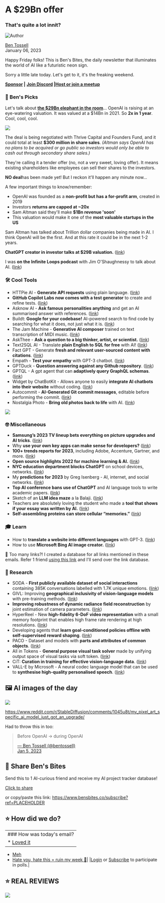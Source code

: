 # A $29Bn offer

### That's quite a lot innit?

![Author](https://media.beehiiv.com/cdn-cgi/image/fit=scale-down,format=auto,onerror=redirect,quality=80/uploads/user/profile_picture/fc858b4d-39e3-4be1-abf4-2b55504e21a2/thumb_uJ4UYake_400x400.jpg)

[Ben Tossell](https://www.twitter.com/bentossell)\
January 06, 2023

Happy Friday folks! This is Ben's Bites, the daily newsletter that illuminates the world of AI like a futuristic neon sign.

Sorry a little late today. Let's get to it, it's the freaking weekend.

**[Sponsor](https://sponsor.bensbites.co/) |** **[Join Discord](https://discord.gg/qd92NKjDdE) |**[**Host or join a meetup**](https://meetups.bensbites.co/)

### **🤌 Ben's Picks**

Let's talk about **[the $29Bn elephant in the room](https://www.wsj.com/articles/chatgpt-creator-openai-is-in-talks-for-tender-offer-that-would-value-it-at-29-billion-11672949279)**... OpenAI is raising at an eye-watering valuation. It was valued at a $14Bn in 2021. So **2x in 1 year**. Cool, cool, cool.

![](https://media.beehiiv.com/cdn-cgi/image/fit=scale-down,format=auto,onerror=redirect,quality=80/uploads/asset/file/7ec38a11-66ef-4487-b51b-b68e720d94fb/giphy__3_.gif)

The deal is being negotiated with Thrive Capital and Founders Fund, and it could total at least **$300 million in share sales**. *(Altman says OpenAI has no plans to be acquired or go public so investors would only be able to cash out through secondary share sales.)*

They're calling it a tender offer (no, not a very sweet, loving offer). It means existing shareholders like employees can sell their shares to the investors.

**NO deal**has been made yet! But I reckon it'll happen any minute now...

A few important things to know/remember:

- OpenAI was founded as a **non-profit but has a for-profit arm**, created in 2019
- Investors **returns are capped at ~20x**
- Sam Altman said they'll make **$1Bn revenue 'soon'**
- This valuation would make it one of the **most valuable startups in the US**

Sam Altman has talked about Trillion dollar companies being made in AI. I think OpenAI will be the first. And at this rate it could be in the next 1-2 years.

**ChatGPT creator in investor talks at $29B valuation.** ([link](https://www.wsj.com/articles/chatgpt-creator-openai-is-in-talks-for-tender-offer-that-would-value-it-at-29-billion-11672949279))

I was **on the Infinite Loops podcast** with Jim O'Shaughnessy to talk about AI. ([link](https://www.infiniteloopspodcast.com/ben-tossell-opportunities-in-ai-ep141/))

### **🛠️ Cool Tools**

- HTTPie AI - **Generate API requests** using plain language. ([link](https://httpie.io/))
- **GitHub Copilot Labs now comes with a test generator** to create and refine tests. ([link](https://twitter.com/oegerikus/status/1610945035888955392?s=20\&t=_9HYJWSg3xQ4HcdB4UEHrw))
- Asknow AI - **Ask famous personalities anything** and get an AI summarised answer with references. ([link](https://www.asknow.ai/))
- Buildt: **Google for your codebase!** AI-powered search to find code by searching for what it does, not just what it is. ([link](https://www.buildt.ai/))
- The Jam Machine - **Generative AI composer** trained on text transcription of MIDI music. ([link](https://huggingface.co/spaces/JammyMachina/the-jam-machine-app))
- AskThee - **Ask a question to a big thinker, artist, or scientist.** ([link](https://askthee.vercel.app/))
- Text2SQL AI - Translate **plain English to SQL for free** with AI! ([link](https://www.text2sql.ai/))
- Fact GPT - Generate **fresh and relevant user-sourced content with citations**. ([link](https://www.longshot.ai/features/longshot-fact-gpt))
- Empath - **Test your empathy** with GPT-3 chatbot. ([link](https://empath-kappa.vercel.app/))
- GPTDuck - **Question answering against any Github repository**. ([link](https://www.gptduck.com/))
- GPTQL - A gpt agent that can **adaptively query GraphQL schemas**. ([link](https://twitter.com/hanrelan/status/1610736893683183617?s=20\&t=qSu8_m33fTmgUjnxwmgD9A))
- Widget by ChatBotKit - Allows anyone to easily **integrate AI chatbots into their website** without coding. ([link](https://twitter.com/pdp/status/1611086021684256770?s=20\&t=5CY5vZw-Hf2VdRgSkW4-XA))
- Autocommit - **AI-Generated Git commit messages**, editable before performing the commit. ([link](https://github.com/abi/autocommit))
- Nostalgia Photo - **Bring old photos back to life** with AI. ([link](https://www.nostalgia.photo/))

![](https://media.beehiiv.com/cdn-cgi/image/fit=scale-down,format=auto,onerror=redirect,quality=80/uploads/asset/file/5154e9a9-e8da-43aa-a901-dad6de92f20b/Screenshot_2023-01-06_at_14.16.02.png)

### **🤓 Miscellaneous**

- **Samsung’s 2023 TV lineup bets everything on picture upgrades and AI tricks**. ([link](https://www.theverge.com/2023/1/3/23537839/samsung-2023-tvs-announced-neo-qled-microled-features))
- Why **use your own key apps can make sense for developers?** ([link](https://twitter.com/marckohlbrugge/status/1610927012750950400?s=20\&t=PD1l2coEcYJJa-d1V1D5pg))
- **100+ trends reports for 2023**, including Adobe, Accenture, Gartner, and more. ([link](https://spacecadet.ventures/2023roundup/))
- **Open source highlights 2022 for machine learning & AI.** ([link](https://sebastianraschka.com/blog/2023/open-source-highlights-2022.html))
- **NYC education department blocks ChatGPT** on school devices, networks. ([link](https://ny.chalkbeat.org/2023/1/3/23537987/nyc-schools-ban-chatgpt-writing-artificial-intelligence))
- My **predictions for 2023** by Greg Isenberg - AI, internet, and social networks. ([link](https://latecheckout.substack.com/p/my-predictions-for-2023))
- **Top AI conference bans use of ChatGPT** and AI language tools to write academic papers. ([link](https://www.theverge.com/2023/1/5/23540291/chatgpt-ai-writing-tool-banned-writing-academic-icml-paper))
- Sketch of an **LLM idea maze** a la Balaji. ([link](https://twitter.com/maxolson/status/1611086767813464064?s=12\&t=RrE-JpHf8SKm4GZhtopS-Q))
- Teachers are absolutely loving the student who made a **tool that shows if your essay was written by AI.** ([link](https://www.buzzfeednews.com/article/katienotopoulos/ai-writing-detection-tool-homework-students))
- **Self-assembling proteins can store cellular “memories.”** ([link](https://mcgovern.mit.edu/2023/01/02/self-assembling-proteins-can-store-cellular-memories/))

### **🎓 Learn**

- How to **translate a website into different languages** with GPT-3. ([link](https://blog.leavemealone.app/internationalizing-our-website-with-gpt-3/))
- How to use **Microsoft Bing AI image creator.** ([link](https://www.youtube.com/watch?v=mpcSI_zzeMk\&t=2s))

👋 Too many links?! I created a database for all links mentioned in these emails. Refer 1 friend [using this link](https://www.bensbites.co/subscribe?ref=PLACEHOLDER) and I'll send over the link database.

### **🔬 Research**

- SODA - **First publicly available dataset of social interactions** containing 385K conversations labelled with 1.7K unique emotions. ([link](https://huggingface.co/datasets/allenai/soda))
- GIVL: Improving **geographical inclusivity of vision-language models** with pre-training methods. ([link](http://arxiv.org/abs/2301.01893))
- **Improving robustness of dynamic radiance field reconstruction** by joint estimation of camera parameters. ([link](https://arxiv.org/abs/2301.02239))
- HyperReel - New **high-fidelity 6-DoF video representation** with a small memory footprint that enables high frame rate rendering at high resolutions. ([link](http://arxiv.org/abs/2301.02238))
- Developing agents that **learn goal-conditioned policies offline with self-supervised reward shaping**. ([link](https://arxiv.org/abs/2301.02099))
- PACO - Dataset and models with **parts and attributes of common objects**. ([link](https://arxiv.org/abs/2301.01795))
- All in Tokens - **General purpose visual task solver** made by unifying output space of visual tasks via soft token. ([link](https://arxiv.org/abs/2301.02229))
- CiT: **Curation in training for effective vision-language data**. ([link](http://arxiv.org/abs/2301.02241))
- VALL-E by Microsoft - A neural codec language model that can be used to **synthesise high-quality personalised speech**. ([link](https://valle-demo.github.io/))

## **🖼 AI images of the day**

![](https://media.beehiiv.com/cdn-cgi/image/fit=scale-down,format=auto,onerror=redirect,quality=80/uploads/asset/file/198277a3-d572-42f4-bfeb-861c30a23276/amyepudhn9aa1.png)

<https://www.reddit.com/r/StableDiffusion/comments/1045u8t/my_pixel_art_specific_ai_model_just_got_an_upgrade/>

Had to throw this in too:

> >
>
> Before OpenAI → during OpenAI
>
> [— Ben Tossell (@bentossell)\
> Jan 5, 2023](https://twitter.com/bentossell/status/1611100859311575059?s=20\&t=WI3ANX7UehH8z0cHf9Eo8w)

## **🤗 Share Ben's Bites**

Send this to 1 AI-curious friend and receive my AI project tracker database!

[Click to share](https://www.bensbites.co/subscribe?ref=PLACEHOLDER)

or copy/paste this link: https://www.bensbites.co/subscribe?ref=PLACEHOLDER

## **⭐️ How did we do?**

||
|:---|
|### How was today's email?|
|\* [Loved it](https://www.bensbites.co/login)

- [Meh](https://www.bensbites.co/login)
- [Hate you, hate this = ruin my week 🥹](https://www.bensbites.co/login)|
  |[Login](https://www.bensbites.co/login) or [Subscribe](https://www.bensbites.co/subscribe) to participate in polls.|

## **⭐️ REAL** REVIEWS

![](https://media.beehiiv.com/cdn-cgi/image/fit=scale-down,format=auto,onerror=redirect,quality=80/uploads/asset/file/c8a91ecd-5477-493e-bb9d-9ed8f04bde24/Screenshot_2022-12-13_at_14.55.58.png)
